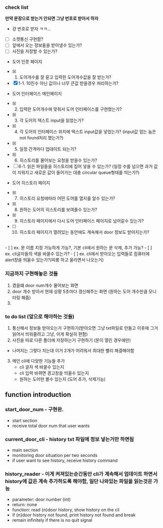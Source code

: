 ### check list
**만약 문장으로 받는거 안되면 그냥 번호로 받아서 하자** <br>
- 걍 번호로 받자 ㅋㅋ...
- [ ] 소켓통신 구현함?
- [ ] 앞에서 오는 정보들을 받아낼수 있는가?
- [ ] 사진을 저장할 수 있는가?
- 도어 인풋 페이지
- [x] 1. 도어개수를 잘 묻고 입력한 도어개수값을 잘 받는가?
- [x] 1-1. 10진수 아닌 값이나 너무 큰값 받을경우 처리하는가?
- 도어 인터페이스 메인페이지
- [x] 2. 입력한 도어개수에 맞춰서 도어 인터페이스를 구현했는가?
- [x] 3. 각 도어의 텍스트 input을 읽었는가?
- [x] 4. 각 도어의 인터페이스 위치에 텍스트 input값을 넣었는가? (input값 업는 놈은 not found처리 했는가?)
- [x] 5. 일정 간격마다 업데이트 되는가?
- [x] 6. 히스토리를 물어보는 요청을 받을수 있는가?
- [ ] 6-1. 읽은 파일들을 히스토리에 집어 넣을 수 있는가? (일정 수를 넘으면 과거 값이 지워지고 새로운 값이 들어가는 대충 circular queue형태를 띄는가?)
- 도어 히스토리 페이지
- [x] 7. 히스토리 요청에따라 어떤 도어를 열지를 알수 있는가?
- [x] 8. 원하는 도어의 히스토리를 보여줄수 있는가?
- [x] 9. 히스토리 페이지에서 다시 도어 인터페이스 페이지로 넘어갈수 있는가?
- [ ] 10. 히스토리 페이지가 열려있는 동안에도 계속해서 door 정보도 받아지는가?
<br>
- [ ] ex. 문 이름 지정 가능하게 가능?, 기본 cli에서 원하는 문 삭제, 추가 가능?
- [ ] ex. cli글자들의 색을 바꿀수 있는가?
- [ ] ex. cli에서 받아오는 입력들로 컴퓨터에 alert창을 띄울수 있는가?(띠롱 하고 울리면서 나오는거)

### 지금까지 구현해놓은 것들
1. 켰을떄 door num개수 물어보는 화면
2. door 개수 받아서 현재 상황 5초마다 갱신해주는 화면 (원하는 도어 개수만큼 모니터링 해줌)
3. 

### to do list (앞으로 해야하는 것들)
1. 통신해서 정보들 받아오는거 구현하기(받아오면 그냥 txt파일로 만들고 이후에 그거 읽어서 띄워줄려고 그냥, 이게 확실히 편함)
2. 사진을 따로 다른 폴더에 저장하는거 구현하기 (문이 열린 경우에만)
* 나머지는 그렇다 치는데 이거 2개가 어려워서 최대한 빨리 해결해야함
3. 메인 cli에 다양한 기능들 추가
    - cli 글자 색 바꿀수 있는지
    - cli 입력 바뀌면 경고창을 띄울수 있는지
    - 원하는 도어만 볼수 있는지 (도어 추가, 삭제기능)

## function introduction

### start_door_num - 구현완.
- start section
- receive total door num that user wants

### current_door_cli - history txt 파일에 정보 넣는거만 하면됨
- main section
- monitoring door situation per two seconds
- if user want to see history, receive history command

### history_reader - 이게 켜져있는순간동안 cli가 계속해서 업데이트 하면서 history에 값은 계속 추가하도록 해야함, 일단 나와있는 파일을 읽는것은 가능
- parameter: door number (int)
- return: none
- function: read {n}door history, show history on the cli 
- if {n}door history not found, print history not found and break
- remain infinitely if there is no quit signal




